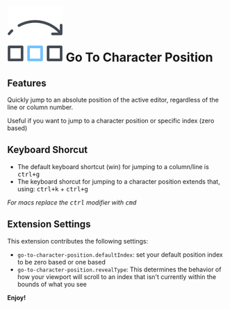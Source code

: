# ![icon](./images/icon.png) Go To Character Position

## Features

Quickly jump to an absolute position of the active editor, regardless of the line or column number.

Useful if you want to jump to a character position or specific index (zero based)

## Keyboard Shorcut

- The default keyboard shortcut (win) for jumping to a column/line is <kbd>ctrl+g</kbd>
- The keyboard shorcut for jumping to a character position extends that, using: <kbd>ctrl+k</kbd> + <kbd>ctrl+g</kbd>

*For macs replace the <kbd>ctrl</kbd> modifier with <kbd>cmd</kbd>*

## Extension Settings

This extension contributes the following settings:

* `go-to-character-position.defaultIndex`: set your default position index to be zero based or one based
* `go-to-character-position.revealType`: This determines the behavior of how your viewport will scroll to an index that isn't currently within the bounds of what you see

**Enjoy!**
